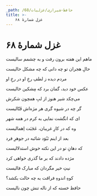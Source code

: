 ```yaml
---
_path: /حافظ-شیرازی/غزلیات/68
title: >-
    غزل شمارهٔ ۶۸
---
```

# غزل شمارهٔ ۶۸

<div class="b" id="bn1"><div class="m1"><p>ماهم این هفته برون رفت و به چشمم سالیست</p></div>
<div class="m2"><p>حالِ هجران تو چه دانی که چه مشکل حالیست</p></div></div>
<div class="b" id="bn2"><div class="m1"><p>مردم دیده ز لطفِ رخِ او در رخِ او</p></div>
<div class="m2"><p>عکس خود دید، گمان برد که مِشکین خالیست</p></div></div>
<div class="b" id="bn3"><div class="m1"><p>می‌چکد شیر هنوز از لبِ همچون شکرش</p></div>
<div class="m2"><p>گر چه در شیوه گری هر مژه‌اش قَتّالیست</p></div></div>
<div class="b" id="bn4"><div class="m1"><p>ای که انگشت نمایی به کرم در همه شهر</p></div>
<div class="m2"><p>وه که در کارِ غریبان، عَجَبَت اِهمالیست</p></div></div>
<div class="b" id="bn5"><div class="m1"><p>بعد از اینم نَبُوَد شائبه در جوهرِ فرد</p></div>
<div class="m2"><p>که دهانِ تو در این نکته خوش استدلالیست</p></div></div>
<div class="b" id="bn6"><div class="m1"><p>مژده دادند که بر ما گذری خواهی کرد</p></div>
<div class="m2"><p>نیتِ خیر مگردان که مبارک فالیست</p></div></div>
<div class="b" id="bn7"><div class="m1"><p>کوهِ اندوهِ فراقت به چه حالت بکشد؟</p></div>
<div class="m2"><p>حافظ خسته که از ناله تنش چون نالیست</p></div></div>
